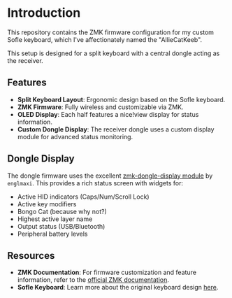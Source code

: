 # Introduction

This repository contains the ZMK firmware configuration for my custom Sofle keyboard, which I've affectionately named the "AllieCatKeeb".

This setup is designed for a split keyboard with a central dongle acting as the receiver.

## Features

*   **Split Keyboard Layout**: Ergonomic design based on the Sofle keyboard.
*   **ZMK Firmware**: Fully wireless and customizable via ZMK.
*   **OLED Display**: Each half features a nice!view display for status information.
*   **Custom Dongle Display**: The receiver dongle uses a custom display module for advanced status monitoring.

## Dongle Display

The dongle firmware uses the excellent [zmk-dongle-display module](https://github.com/englmaxi/zmk-dongle-display) by `englmaxi`. This provides a rich status screen with widgets for:

*   Active HID indicators (Caps/Num/Scroll Lock)
*   Active key modifiers
*   Bongo Cat (because why not?)
*   Highest active layer name
*   Output status (USB/Bluetooth)
*   Peripheral battery levels

## Resources

*   **ZMK Documentation**: For firmware customization and feature information, refer to the [official ZMK documentation](https://zmk.dev/docs).
*   **Sofle Keyboard**: Learn more about the original keyboard design [here](https://josefadamcik.github.io/SofleKeyboard/).
